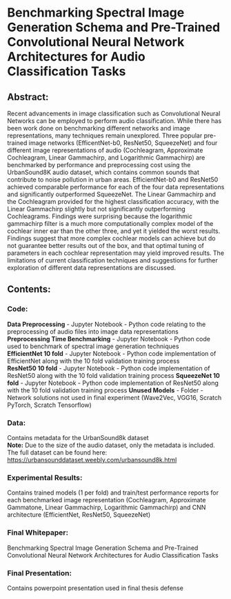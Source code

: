 # Benchmarking Spectral Image Generation Schema and Pre-Trained Convolutional Neural Network Architectures for Audio Classification Tasks
 
## Abstract:

Recent advancements in image classification such as Convolutional Neural Networks can be employed to perform audio classification.  While there has been work done on benchmarking different networks and image representations, many techniques remain unexplored.  Three popular pre-trained image networks (EfficentNet-b0, ResNet50, SqueezeNet) and four different image representations of audio (Cochleagram, Approximate Cochleagram, Linear Gammachirp, and Logarithmic Gammachirp) are benchmarked by performance and preprocessing cost using the UrbanSound8K audio dataset, which contains common sounds that contribute to noise pollution in urban areas.  EfficientNet-b0 and ResNet50 achieved comparable performance for each of the four data representations and significantly outperformed SqueezeNet. The Linear Gammachirp and the Cochleagram provided for the highest classification accuracy, with the Linear Gammachirp slightly but not significantly outperforming Cochleagrams.  Findings were surprising because the logarithmic gammachirp filter is a much more computationally complex model of the cochlear inner ear than the other three, and yet it yielded the worst results.  Findings suggest that more complex cochlear models can achieve but do not guarantee better results out of the box, and that optimal tuning of parameters in each cochlear representation may yield improved results.  The limitations of current classification techniques and suggestions for further exploration of different data representations are discussed.

## Contents:

### Code:
**Data Preprocessing** - Jupyter Notebook - Python code relating to the preprocessing of audio files into image data representations  
**Preprocessing Time Benchmarking** - Jupyter Notebook - Python code used to benchmark of spectral image generation techniques  
**EfficientNet 10 fold** - Jupyter Notebook - Python code implementation of EfficientNet along with the 10 fold validation training process  
**ResNet50 10 fold** - Jupyter Notebook - Python code implementation of ResNet50 along with the 10 fold validation training process
**SqueezeNet 10 fold** - Jupyter Notebook - Python code implementation of ResNet50 along with the 10 fold validation training process
**Unused Models** - Folder - Network solutions not used in final experiment (Wave2Vec, VGG16, Scratch PyTorch, Scratch Tensorflow)  

### Data: 
Contains metadata for the UrbanSound8k dataset  
**Note:** Due to the size of the audio dataset, only the metadata is included.  The full dataset can be found here: https://urbansounddataset.weebly.com/urbansound8k.html

### Experimental Results: 
Contains trained models (1 per fold) and train/test performance reports for each benchmarked image representation (Cochleagram, Approximate Gammatone, Linear Gammachirp, Logarithmic Gammachirp) and CNN architecture (EfficientNet, ResNet50, SqueezeNet)  

### Final Whitepaper: 
Benchmarking Spectral Image Generation Schema and Pre-Trained Convolutional Neural Network Architectures for Audio Classification Tasks  

### Final Presentation:
Contains powerpoint presentation used in final thesis defense

